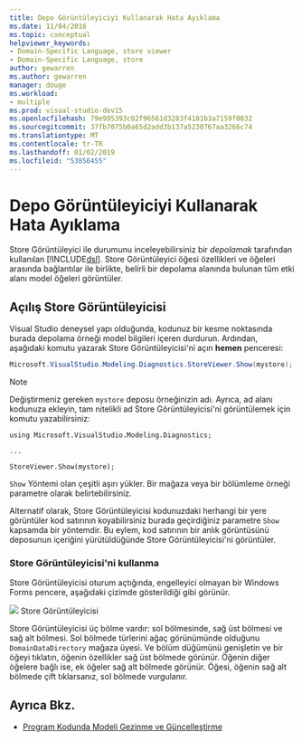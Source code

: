 ```yaml
---
title: Depo Görüntüleyiciyi Kullanarak Hata Ayıklama
ms.date: 11/04/2016
ms.topic: conceptual
helpviewer_keywords:
- Domain-Specific Language, store viewer
- Domain-Specific Language, store
author: gewarren
ms.author: gewarren
manager: douge
ms.workload:
- multiple
ms.prod: visual-studio-dev15
ms.openlocfilehash: 79e995393c02f96561d3283f4181b3a7159f0832
ms.sourcegitcommit: 37fb7075b0a65d2add3b137a5230767aa3266c74
ms.translationtype: MT
ms.contentlocale: tr-TR
ms.lasthandoff: 01/02/2019
ms.locfileid: "53856455"
---
```

# <a name="debugging-by-using-the-store-viewer"></a>Depo Görüntüleyiciyi Kullanarak Hata Ayıklama
Store Görüntüleyici ile durumunu inceleyebilirsiniz bir *depolamak* tarafından kullanılan [!INCLUDE[dsl](../modeling/includes/dsl_md.md)]. Store Görüntüleyici öğesi özellikleri ve öğeleri arasında bağlantılar ile birlikte, belirli bir depolama alanında bulunan tüm etki alanı model öğeleri görüntüler.

## <a name="opening-store-viewer"></a>Açılış Store Görüntüleyicisi
 Visual Studio deneysel yapı olduğunda, kodunuz bir kesme noktasında burada depolama örneği model bilgileri içeren durdurun. Ardından, aşağıdaki komutu yazarak Store Görüntüleyicisi'ni açın **hemen** penceresi:

```csharp
Microsoft.VisualStudio.Modeling.Diagnostics.StoreViewer.Show(mystore);
```

> [!NOTE]
>  Değiştirmeniz gereken `mystore` deposu örneğinizin adı. Ayrıca, ad alanı kodunuza ekleyin, tam nitelikli ad Store Görüntüleyicisi'ni görüntülemek için komutu yazabilirsiniz:
>
>  `using Microsoft.VisualStudio.Modeling.Diagnostics;`
>
>  `...`
>
>  `StoreViewer.Show(mystore);`

 `Show` Yöntemi olan çeşitli aşırı yükler. Bir mağaza veya bir bölümleme örneği parametre olarak belirtebilirsiniz.

 Alternatif olarak, Store Görüntüleyicisi kodunuzdaki herhangi bir yere görüntüler kod satırının koyabilirsiniz burada geçirdiğiniz parametre `Show` kapsamda bir yöntemdir. Bu eylem, kod satırının bir anlık görüntüsünü deposunun içeriğini yürütüldüğünde Store Görüntüleyicisi'ni görüntüler.

### <a name="using-store-viewer"></a>Store Görüntüleyicisi'ni kullanma
 Store Görüntüleyicisi oturum açtığında, engelleyici olmayan bir Windows Forms pencere, aşağıdaki çizimde gösterildiği gibi görünür.

 ![](../modeling/media/storeviewer2.png) Store Görüntüleyicisi

 Store Görüntüleyicisi üç bölme vardır: sol bölmesinde, sağ üst bölmesi ve sağ alt bölmesi. Sol bölmede türlerini ağaç görünümünde olduğunu `DomainDataDirectory` mağaza üyesi. Ve bölüm düğümünü genişletin ve bir öğeyi tıklatın, öğenin özellikler sağ üst bölmede görünür. Öğenin diğer öğelere bağlı ise, ek öğeler sağ alt bölmede görünür. Öğesi, öğenin sağ alt bölmede çift tıklarsanız, sol bölmede vurgulanır.

## <a name="see-also"></a>Ayrıca Bkz.

- [Program Kodunda Modeli Gezinme ve Güncelleştirme](../modeling/navigating-and-updating-a-model-in-program-code.md)